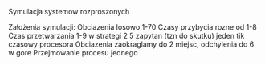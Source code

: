Symulacja systemow rozproszonych

Założenia symulacji:
Obciazenia losowo 1-70
Czasy przybycia rozne od 1-8
Czas przetwarzania 1-9
w strategi 2 5 zapytan (tzn do skutku) jeden tik czasowy procesora
Obciazenia zaokraglamy do 2 miejsc, odchylenia do 6 w gore
Przejmowanie procesu jednego

